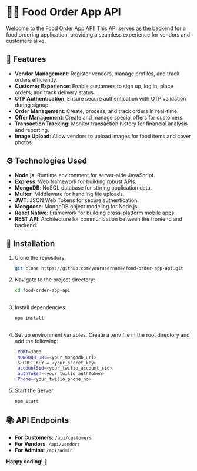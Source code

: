 # 🍔📱 Food Order App API

Welcome to the Food Order App API! This API serves as the backend for a food ordering application, providing a seamless experience for vendors and customers alike.

## 🚀 Features

- **Vendor Management**: Register vendors, manage profiles, and track orders efficiently.
- **Customer Experience**: Enable customers to sign up, log in, place orders, and track delivery status.
- **OTP Authentication**: Ensure secure authentication with OTP validation during signup.
- **Order Management**: Create, process, and track orders in real-time.
- **Offer Management**: Create and manage special offers for customers.
- **Transaction Tracking**: Monitor transaction history for financial analysis and reporting.
- **Image Upload**: Allow vendors to upload images for food items and cover photos.

## ⚙️ Technologies Used

- **Node.js**: Runtime environment for server-side JavaScript.
- **Express**: Web framework for building robust APIs.
- **MongoDB**: NoSQL database for storing application data.
- **Multer**: Middleware for handling file uploads.
- **JWT**: JSON Web Tokens for secure authentication.
- **Mongoose**: MongoDB object modeling for Node.js.
- **React Native**: Framework for building cross-platform mobile apps.
- **REST API**: Architecture for communication between the frontend and backend.

## 📝 Installation

1. Clone the repository:

   ```bash
   git clone https://github.com/yourusername/food-order-app-api.git
   
2. Navigate to the project directory:

   ```bash
   cd food-order-app-api
    
3. Install dependencies:

   ```bash
   npm install
    
4. Set up environment variables. Create a .env file in the root directory and add the following:
   ```bash
    PORT=3000
    MONGODB_URI=<your_mongodb_uri>
    SECRET_KEY = <your_secret_key>
    accountSid=<your_twilio_account_sid>
    authToken=<your_twilio_authToken>
    Phone=<your_twilio_phone_no>
5. Start the Server

   ```bash
   npm start

## 📚 API Endpoints

- **For Customers**: `/api/customers`
- **For Vendors**: `/api/vendors`
- **For Admins**: `/api/admin`


**Happy coding! 🚀**
